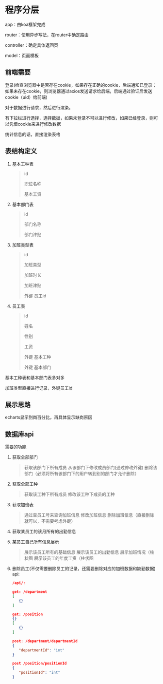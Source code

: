 # 程序分层

app：由koa框架完成

router：使用异步写法，在router中确定路由

controller：确定具体返回页

model：页面模板



## 前端需要

登录(检查浏览器中是否存在cookie，如果存在正确的cookie，后端通知已登录；如果未存在cookie，则浏览器通过axios发送请求给后端，后端通过验证后发送cookie（uid）给前端)

对于数据进行请求，然后进行渲染。

有下拉栏进行选择，选择数据，如果未登录不可以进行修改，如果已经登录，则可以凭借cookie来进行修改数据

统计信息的话，直接渲染表格



## 表结构定义

1. 基本工种表

   > id
   >
   > 职位名称
   >
   > 基本工资

2. 基本部门表

   > id
   >
   > 部门名称
   >
   > 部门津贴

3. 加班类型表

   > id
   >
   > 加班类型
   >
   > 加班时长	
   >
   > 加班津贴
   >
   > 外键 员工id

4. 员工表

   > id
   >
   > 姓名
   >
   > 性别
   >
   > 工资
   >
   > 外键 基本工种
   >
   > 外键 基本部门

基本工种表和基本部门表多对多

加班类型直接进行记录，外键员工id

## 展示思路

echarts显示到岗百分比，再具体显示缺岗原因


## 数据库api
需要的功能
1. 获取全部部门
   > 获取该部门下所有成员
   > 从该部门下修改成员部门(通过修改外键)
   > 删除该部门（必须将所有该部门下的用户转到别的部门才允许删除）
2. 获取全部工种
   > 获取该工种下所有成员
   > 修改该工种下成员的工种
3. 获取加班表
   > 通过查员工号来查询加班信息
   > 修改加班信息
   > 删除加班信息（直接删除就可以，不需要考虑外键）
4. 获取某员工的该月所有的出勤信息
5. 某员工自己所有信息展示
   > 展示该员工所有的基础信息
   > 展示该员工的出勤信息
   > 展示加班情况（柱状图
   > 展示该员工的年度工资（柱状图
6. 删除员工(不仅需要删除员工的记录，还需要删除对应的加班数据和缺勤数据)
api:

   ```json
   /api/:

   get: /department
   [
      {}
   ]

   get: /position
   {}
   [
      {}
   ]

   post: /department/departmentId
   {
      "departmentId": "int"
   }

   post /position/positionId
   {
      "positionId": "int"
   }

   
   ```


















